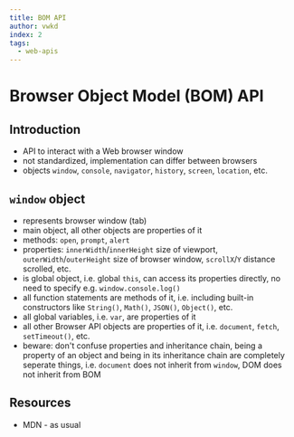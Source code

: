 ```yaml
---
title: BOM API
author: vwkd
index: 2
tags:
  - web-apis
---
```

# Browser Object Model (BOM) API



## Introduction

- API to interact with a Web browser window
- not standardized, implementation can differ between browsers
- objects `window`, `console`, `navigator`, `history`, `screen`, `location`, etc.



## `window` object

- represents browser window (tab)
- main object, all other objects are properties of it
- methods: `open`, `prompt`, `alert`
- properties: `innerWidth`/`innerHeight` size of viewport, `outerWidth`/`outerHeight` size of browser window, `scrollX`/`Y` distance scrolled, etc.
- is global object, i.e. global `this`, can access its properties directly, no need to specify e.g. `window.console.log()`
- all function statements are methods of it, i.e. including built-in constructors like `String()`, `Math()`, `JSON()`, `Object()`, etc.
- all global variables, i.e. `var`, are properties of it
- all other Browser API objects are properties of it, i.e. `document`, `fetch`, `setTimeout()`, etc.
- beware: don't confuse properties and inheritance chain, being a property of an object and being in its inheritance chain are completely seperate things, i.e. `document` does not inherit from `window`, DOM does not inherit from BOM



## Resources

- MDN - as usual